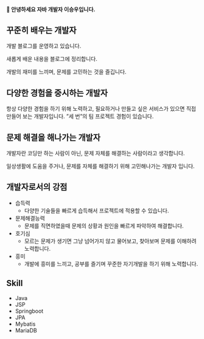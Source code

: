 #### 👋 안녕하세요 자바 개발자 이승우입니다.


## 꾸준히 배우는 개발자

개발 블로그를 운영하고 있습니다.

새롭게 배운 내용을 블로그에 정리합니다.

개발의 재미를 느끼며, 문제를 고민하는 것을 즐깁니다.

## 다양한 경험을 중시하는 개발자

항상 다양한 경험을 하기 위해 노력하고,
필요하거나 만들고 싶은 서비스가 있으면 직접 만들어 보는 개발자입니다.
”세 번”의 팀 프로젝트 경험이 있습니다.

## 문제 해결을 해나가는 개발자

개발자란 코딩만 하는 사람이 아닌, 문제 자체를 해결하는 사람이라고 생각합니다.

일상생활에 도움을 주거나, 문제를 자체를 해결하기 위해 고민해나가는 개발자 입니다.

## 개발자로서의 강점

- 습득력
    - 다양한 기술들을 빠르게 습득해서 프로젝트에 적용할 수 있습니다.
- 문제해결능력
    - 문제를 직면하였을때 문제의 상황과 원인을 빠르게 파악하여 해결합니다.
- 호기심
    - 모르는 문제가 생기면 그냥 넘어가지 않고 물어보고, 찾아보며 문제를 이해하려 노력합니다.
- 흥미
    - 개발에 흥미를 느끼고, 공부를 즐기며 꾸준한 자기개발을 하기 위해 노력합니다.
 

## Skill
- Java
- JSP
- Springboot
- JPA
- Mybatis
- MariaDB
